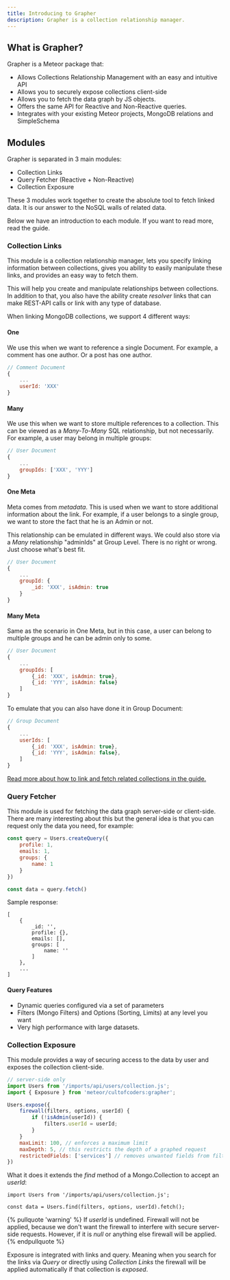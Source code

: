 ```yaml
---
title: Introducing to Grapher
description: Grapher is a collection relationship manager. 
---
```


## What is Grapher?

Grapher is a Meteor package that:

- Allows Collections Relationship Management with an easy and intuitive API
- Allows you to securely expose collections client-side
- Allows you to fetch the data graph by JS objects.
- Offers the same API for Reactive and Non-Reactive queries.
- Integrates with your existing Meteor projects, MongoDB relations and SimpleSchema


## Modules

Grapher is separated in 3 main modules:

- Collection Links
- Query Fetcher (Reactive + Non-Reactive)
- Collection Exposure

These 3 modules work together to create the absolute tool to fetch linked data. It is our answer to the NoSQL walls of related data.

Below we have an introduction to each module. If you want to read more, read the guide.

### Collection Links

This module is a collection relationship manager, lets you specify linking information between collections, gives you ability to easily manipulate these links, and provides an easy way to fetch them.

This will help you create and manipulate relationships between collections.
In addition to that, you also have the ability create *resolver* links that can make REST-API calls or link with any type of database.

When linking MongoDB collections, we support 4 different ways:

#### One

We use this when we want to reference a single Document. For example, a comment has one author. Or a post has one author.

```js
// Comment Document
{
    ...
    userId: 'XXX'
}
```

#### Many

We use this when we want to store multiple references to a collection. This can be viewed as a *Many-To-Many* SQL relationship, but not necessarily.
For example, a user may belong in multiple groups:

```js
// User Document
{
    ...
    groupIds: ['XXX', 'YYY']
}
```

#### One Meta
Meta comes from *metadata*. This is used when we want to store additional information about the link. 
For example, if a user belongs to a single group, we want to store the fact that he is an Admin or not.

This relationship can be emulated in different ways. We could also store via a *Many* relationship "adminIds" at Group Level.
There is no right or wrong. Just choose what's best fit.

```js
// User Document
{
    ...
    groupId: {
        _id: 'XXX', isAdmin: true
    }
}
```

#### Many Meta
Same as the scenario in One Meta, but in this case, a user can belong to multiple groups and he can be admin only to some.

```js
// User Document
{
    ...
    groupIds: [
        {_id: 'XXX', isAdmin: true},
        {_id: 'YYY', isAdmin: false}
    ]
}
```

To emulate that you can also have done it in Group Document:

```js
// Group Document
{
    ...
    userIds: [
        {_id: 'XXX', isAdmin: true},
        {_id: 'YYY', isAdmin: false},
    ]
}
```

[Read more about how to link and fetch related collections in the guide.](`guide/links.md`)

### Query Fetcher

This module is used for fetching the data graph server-side or client-side. There are many interesting about this but the general idea is
that you can request only the data you need, for example:

```js
const query = Users.createQuery({
    profile: 1,
    emails: 1,
    groups: {
        name: 1
    }
})

const data = query.fetch()
```

Sample response:

```
[ 
    {
        _id: '',
        profile: {},
        emails: [],
        groups: [
            name: ''
        ]
    },
    ...
]
```

#### Query Features

- Dynamic queries configured via a set of parameters
- Filters (Mongo Filters) and Options (Sorting, Limits) at any level you want
- Very high performance with large datasets.


### Collection Exposure

This module provides a way of securing access to the data by user and exposes the collection client-side.

```js
// server-side only
import Users from '/imports/api/users/collection.js';
import { Exposure } from 'meteor/cultofcoders:grapher';

Users.expose({
    firewall(filters, options, userId) {
        if (!isAdmin(userId)) {
            filters.userId = userId;
        }
    }
    maxLimit: 100, // enforces a maximum limit
    maxDepth: 5, // this restricts the depth of a graphed request
    restrictedFields: ['services'] // removes unwanted fields from filters and options fields.
})
```

What it does it extends the *find* method of a Mongo.Collection to accept an *userId*:

```
import Users from '/imports/api/users/collection.js';

const data = Users.find(filters, options, userId).fetch();
```

{% pullquote 'warning' %}
If *userId* is undefined. Firewall will not be applied, because we don't want the firewall to interfere with secure server-side requests.
However, if it is *null* or anything else firewall will be applied.
{% endpullquote %}

Exposure is integrated with links and query. Meaning when you search for the links via *Query* or directly using *Collection Links* the firewall will be
applied automatically if that collection is *exposed*.
